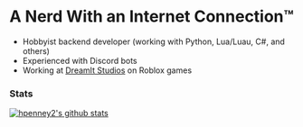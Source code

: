 # A Nerd With an Internet Connection™
* Hobbyist backend developer (working with Python, Lua/Luau, C#, and others)
* Experienced with Discord bots
* Working at [DreamIt Studios](https://github.com/DreamIt-Studios) on Roblox games

### Stats
[![hpenney2's github stats](https://github-readme-stats.vercel.app/api?username=hpenney2&count_private=true&show_icons=true&theme=midnight-purple)](https://github.com/anuraghazra/github-readme-stats)
